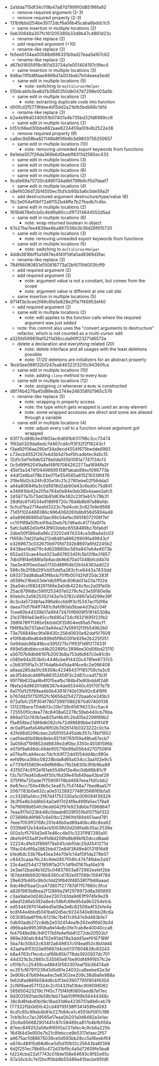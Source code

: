 - 2a1dda715df34c119b47a87d799910d85196fa92
  - remove required argument (2-3)
  - remove required property (2-3)
- 131b9bbd254be35172dcf6a06b45caba6bddc1c5
  - same insertion in multiple locations (2)
- 0eb30848a307fc161205385b33d9b47c4861d23c
  - rename-like replace (2)
  - add required argument (>10)
  - rename-like replace (3)
- fe5ee0134aa00588d696331b9ad27eaa5a167c62
  - rename-like replace (2)
- d67b01605918c901d33734a1e001404197c9fec4
  - same insertion in multiple locations (3)
- 8d8ac11f5d8faae6868d7a003beb7b04eeea5ed0
  - same edit in multiple locations (5)
    - note: switching to `multiCursorHelper`
- 510dcabfe3ea8d7b38d5350db047d7298e003a5b
  - same edit in multiple locations (2)
    - note: extracting duplicate code into function
- d00fcd2f5779fdee4d15dd2a21bfb5bdb68c1d1d
  - rename-like replace (3)
- b2e4e96d0340051b07407a4b735bd32fd6989cc6
  - same edit in multiple locations (2)
- b151c68ed30bbe882aae6224459a00b4b2522e38
  - remove required property (9)
- ca8ec9d58ba821148b8f06b6b3d9803756250657
  - same edit in multiple locations (10)
    - note: removing unneeded export keywords from functions
- 6e1ebe557f26da366b6d5bebff6311d2585ec433
  - same edit in multiple locations (3)
  - same edit in multiple locations (3)
  - same edit in multiple locations (6)
  - same edit in multiple locations (2)
- 9ca1e69a70720cd490134a6bf799b6cf5d7daaf7
  - same edit in multiple locations (4)
- c8ef6026d72bf4550ec15d1cb95b3a6c0de59a2f
  - add destructured argument destructure/type/value (6)
- 15c3e054af0bf72a6f152bd4ffe7b27bedb7c4bc
  - same edit in multiple locations (2)
- 1618d678e0cb0c4b99a60ccd1f7314644552d5ad
  - same edit in multiple locations (6)
    - note: wrap returned boolean in object
- 67e27be7ee4839ee8ba867036b3b38d28f615720
  - same edit in multiple locations (3)
    - note: removing unneeded export keywords from functions
  - same edit in multiple locations (5)
    - note: switching to `multiCursorHelper`
- 4ddb3616bff5a1d974e4f40f1dfa0ad9369d3fac
  - rename-like replace (3)
- 784f66080851d150616773a12bf675fd003fcff9
  - add required argument (2)
  - add required argument (3)
    - note: argument value is not a constant, but comes from the scope
    - note: argument value is different at one call site
  - same insertion in multiple locations (5)
- 9714f3e3cee2f49c6fa5e828e2f1e7f45953ef40
  - add required argument (2)
  - same edit in multiple locations (2)
    - note: edit applies to the function calls where the required argument was just added
  - note: this commit also uses the "convert arguments to destructure" refactor, which is not counted as a multi-cursor edit
- a325fd599819af5211d36ccda90ff23271d6572e
  - delete a declaration and everything related (20)
    - note: delete interface and all usages with the least deletions possible
    - note: 17/20 deletions are initializers for an abstract property
- 1bcb5ee068f32b1247ea846322f3210c94360fca
  - same edit in multiple locations (10)
    - note: adding `clone` method to every `Node`
  - same edit in multiple locations (12)
    - note: assigning `id` whenever a `Node` is constructed
- d6f74b4278a45d88edb2744e248358fd7965c576
  - rename-like replace (5)
    - note: wrapping in property access
    - note: the type which gets wrapped is used an array element
    - note: some wrapped accesses are direct and some are aliased through a variable
  - same edit in multiple locations (4)
    - note: adjust every call to a function whose argument got wrapped
- 63f77cd89b3e41803ac6d691b631798c3cc73474
- 1f63a0329da6edc7d467cd4cff3f32f2f16243c1
- f3ad92f06aa290ef34a9ecd4554f675bedde6992
- c73ecb4552f267e4d3b5d7bef5fca4bfec9a5c15
- 12d1c5ef1e9db5379a0da555b1061a7747f34cf3
- 0c5d99f62049a8af48f97084262277aa1694fb2f
- 45bf3a3474f04496695158f1abab89ecf096773b
- 44df2e6ba178b33e075e554565a615216338f476
- 318e16d2cb24fc835e14c21c2780ebe02f56dda0
- a64a80694fa3c0d5618d2ab60d43c6ed0c75d841
- a34661bb42e205e784a0e84e0eb36b4aaee3afc5
- 245877a7b73dd3b81d63fe382c23f3eb17c79b31
- 28dfdc6114534e9186f8720c76d4b8b97a88efdc
- 5cfcd7ba2714eafd3323c7bd4cdc3c627e9e9566
- 7145f1024468386c996406d261b8b85845894a48
- a0a89686995d7dac99c04efec065f8072106f7ef
- cc101f89a50fce91ba2beb7b7d6adc4177da0f7e
- 5afc3a862d0eff43f903debc6558489bc7bfabd1
- 2dbe50f586a6a96c23202d474334ca3d9a4a2c03
- f1658c7dd20a9a212d8d81a86629909fa49843cf
- e3269673c032670b970fd7302b8697a6fd2245b2
- 8438ee14dd71fc4d629890bc585e847e64e4073b
- 652ad33cae40ed323a80765345fc5b12f8e31657
- 7db0f8f4e688fa5b8acdb9b670a01348bfcd4b7d
- 7ae3e40f0ee0ae51130d88f64b12b1d4363ad022
- 598c5b2f58d291cb55dd5a283cfce8443a7833dd
- b93373dd8dba83f6bcb701fb007d2fdf25dc283f
- d559fe216eb53de1db5ff5dc806dd31a23a7f02d
- 2ba0dccf6824261168e3a0db4224cfbc2a091e0b
- 25ac8799dbc590f253407a0279cfe23e59160e9a
- 60eb0c2a5625352143a7e3782c6867a5d299e39f
- 8c3cda572dbfaa396a9ccbb9f3c15347acf50f6e
- daea70d1764ff7481c9afd90ab5bae4d3fa2c04f
- 7cee60b44339b17a99473470f6909f518145308a
- 21e37891e63e85ccfb695a724cf8321695f231b2
- 398f478ff11385e5b0dd3f35804ee85a57febcf1
- f96f8a3b737abe13a94ea27a59912f3fb549b2b0
- 73e756848ec9fa18430c256d0930e82daf5f7609
- e10f6dbdfed64e899d5f9b0291e926e2b225f051
- 0e94ddc66b49bce395f275cf1f93f1d9f217433f
- 669d5dbdbbccd4b202695c3898ee30d06bd23110
- a56707b9db66197b2003b8a753d6df47c0e81c9c
- c080e94a353b0c4446cbe914420c478fee6737c5
- c2b83f591a7c3f74da6b4d5da4f4ce8c2e066406
- a6aaa285da5fc58308c42346437f185709cfa3c9
- ab3f54bdcd46ffe86352456f3c2d87cced171b3f
- 95f79b633aa9b4f015eafbc184b41e90bdddf2d6
- f8efa34d96301d96367e4de653440c45f70f7e79
- 6a170d125f99ea4b5b43818740e13fe92c64f8f6
- b767dd25f750f52fc16656d254272baa6ce245b3
- 872afbfc25ff304f780739970882870d07400138
- 13122f8ace70ddb13c20b739c6561f4233cc5ac4
- 725550f0cdea77dc8408a02278c59ab440cb76ba
- 866a012cf83b1ae825ef4b4fc2bd05e2299f89b2
- f5a858be21d69db082cfe72d98689bbe34f9141f
- dc0a95adfa546a16f02b7d26141b0323222c0c5a
- 42fe98d0296cbec2d59105445ddb357c74bf1953
- cad1ded0b08bb8ebc65114f765f59a48ba67ecb7
- 3a056d7199852dd9839e2df0bc3350c45581596b
- e07bf9a846dc48de955716e99a5564d2707506f4
- a07ba1fcad4ecec7dcfcb9172dd1054dd4bc980a
- eefd9bca36bc08228bda8d65a034cc3aa102e9c5
- e7731bf55809ce9df668bc7fb2b630b3f0b9ba89
- 4315074c91f2e161ab5549d13e4bc0db66b81c1f
- f3c7b17ed40dbe6f30cf6d39e41b849aa43bef29
- 375f9fa720ade7f75909174bd4687eea7fd0cbb2
- 6e87ecc750e49b5c3ea67c754748a77bed8aa57f
- 2067783b0e632ca0e51228927748f3566f65b1a5
- cc33285a14cc2f87d41752330a5c009094f39329
- 3b3f5e8b3dd6b54a0a917d24f8a499fa5ec179a9
- 7a7f6f69b654fc9edd042f97e923db0e70968647
- 7eaa3f7b023bb48c0daab8029f051bd1075bf332
- 073896b46f967c6e5fbc22961fd189d451aed781
- 7eee7053ff3768c201e46b0ad89a40bc46c8ea62
- 0339d612e34d4acb10039d3d208fadb35ac2539a
- 002e1cf5793d3e97e46cc4b01c32311f87285a10
- dbefe9103a4f2e91d8d208fe8b89bf82dccd8aa6
- 22224c4fe02f866f79a041cbbf0dc25d3541271d
- 11fac04c6f6a2862bb472e84f3849e40131916d8
- b1ed6dc33b78a45ea34e70e1c14af591da278b07
- c8443caaa76c24c9de0857f04fc47474fbbe2d47
- 23c4ad254d721859f1a2f7c1df9d1167baf4a519
- 2e3ae12bad4b1d25c04837803a872982eafef2bb
- 187dd49b693016b8360cd782e0f7099c1594f784
- 29e63fb465c9b0cfdd29f640f48538f7fb66aaad
- 6dc48d15aa12ca473807f27787df7f57660c3fcd
- a8261983b8bea2f12889a29f2978973d8a365893
- c3aa9abe0d24b2ee2307cb1da9d61ff974fe9e29
- a8ed12d9a5392e8e4c58bfc68e954a9b3254efcb
- ed53d4397014a6ed5a08a3e8c82509a4f32efe4a
- bc8f44e4bbd5041ba92d5ec9234340e80bb28c6a
- 053085da6f1f4c61319c7b4f7c9547e9d483b1e7
- 0db93adb272c8db2e032454ea1b292ed9fd03b34
- d96ba4e995390ba6e14e8c0fe7cab8e40040cca8
- fe47948e98c94f217b5fe4efbb81272de20503cf
- 969e390afc84d702e91dd78a3dd45eef6167189f
- 5ba74c50b52c634f2a649937c5f4ea952c8b0dd4
- 42aafa4f51020a95667d4cb01311604838c83243
- b8a4763cf1ecdccaf66b85b778da3920937dc701
- 44d321b3c2865c535565e87be90df4991657fc2e
- cf01b7cc25459ca48845f583307eaf15b36474a9
- ec351cf67911239d3d5d91e24032ca8eebe92e3d
- 3e906c47b694ea4ec5e6302ee209c38d9a6e988a
- fe62dfad889b58dd6cb1f3e03907795f904f8304
- 2cf6f8aed5711324c2cf0432faf3bbc908098082
- 565650423219c7f45c775f4fdf0800eed87ef7ec
- 8d302592fab0b58b1bb73ab10fff99b59444368c
- 38c8d6fabd0b08c18ad31d6e4236751a8b6ceb79
- f77332f5b0d5fc42cd49795f38ff341458fed093
- 6cd1c85c89ab4b81e227b84ce1c4550bf597c196
- 7cb1b3cc7ac28565e17ead2b201a0d8482a2e1ac
- 20c6a956682901441c87c58489ca817b4bfb056a
- 87eec849252a56e9f65f0a237afec4c9cb6a225b
- 16d184d3e950e7b21c8febcce9b5317efaec2f57
- a6675ac1088675039ce5d593bb28cc5a16eebf64
- e874c48915d68d6ce0d5d15fb12c25643ba6f398
- 6d2f251ec78b65c472d31bf9c4a5d72609fe5ba8
- fd224cbd22a17743c018de158e64693c9f92e65c
- 87a34cb3c7e12bcff0bb8b55489a410acbe95fd6
